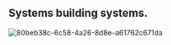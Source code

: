 Systems building systems.
----- 
![80beb38c-6c58-4a26-8d8e-a61762c671da](https://github.com/user-attachments/assets/2112a723-3980-486d-b0fb-d669939a3009)

<!--
**vishalpalaniappan/vishalpalaniappan** is a ✨ _special_ ✨ repository because its `README.md` (this file) appears on your GitHub profile.


Here are some ideas to get you started:

- 🔭 I’m currently working on ...
- 🌱 I’m currently learning ...
- 👯 I’m looking to collaborate on ...
- 🤔 I’m looking for help with ...
- 💬 Ask me about ...
- 📫 How to reach me: ...
- 😄 Pronouns: ...
- ⚡ Fun fact: ...
-->
